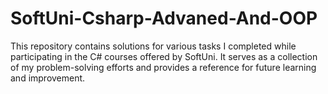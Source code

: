 # SoftUni-Csharp-Advaned-And-OOP
This repository contains solutions for various tasks I completed while participating in the C# courses offered by SoftUni. It serves as a collection of my problem-solving efforts and provides a reference for future learning and improvement.
